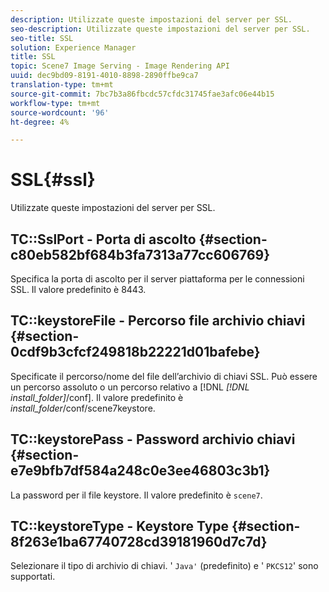 ```yaml
---
description: Utilizzate queste impostazioni del server per SSL.
seo-description: Utilizzate queste impostazioni del server per SSL.
seo-title: SSL
solution: Experience Manager
title: SSL
topic: Scene7 Image Serving - Image Rendering API
uuid: dec9bd09-8191-4010-8898-2890ffbe9ca7
translation-type: tm+mt
source-git-commit: 7bc7b3a86fbcdc57cfdc31745fae3afc06e44b15
workflow-type: tm+mt
source-wordcount: '96'
ht-degree: 4%

---
```



# SSL{#ssl}

Utilizzate queste impostazioni del server per SSL.

## TC::SslPort - Porta di ascolto {#section-c80eb582bf684b3fa7313a77cc606769}

Specifica la porta di ascolto per il server piattaforma per le connessioni SSL. Il valore predefinito è 8443.

## TC::keystoreFile - Percorso file archivio chiavi {#section-0cdf9b3cfcf249818b22221d01bafebe}

Specificate il percorso/nome del file dell’archivio di chiavi SSL. Può essere un percorso assoluto o un percorso relativo a [!DNL *[!DNL install_folder]*/conf]. Il valore predefinito è *install_folder*/conf/scene7keystore.

## TC::keystorePass - Password archivio chiavi {#section-e7e9bfb7df584a248c0e3ee46803c3b1}

La password per il file keystore. Il valore predefinito è `scene7`.

## TC::keystoreType - Keystore Type {#section-8f263e1ba67740728cd39181960d7c7d}

Selezionare il tipo di archivio di chiavi. &#39; `Java'` (predefinito) e &#39; `PKCS12`&#39; sono supportati.
